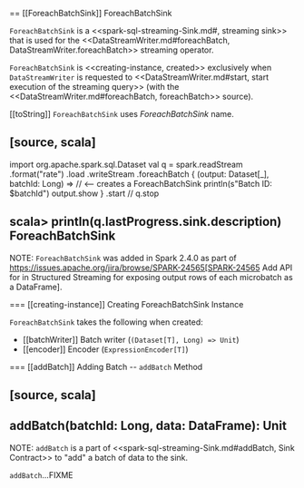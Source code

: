 == [[ForeachBatchSink]] ForeachBatchSink

`ForeachBatchSink` is a <<spark-sql-streaming-Sink.md#, streaming sink>> that is used for the <<DataStreamWriter.md#foreachBatch, DataStreamWriter.foreachBatch>> streaming operator.

`ForeachBatchSink` is <<creating-instance, created>> exclusively when `DataStreamWriter` is requested to <<DataStreamWriter.md#start, start execution of the streaming query>> (with the <<DataStreamWriter.md#foreachBatch, foreachBatch>> source).

[[toString]]
`ForeachBatchSink` uses *ForeachBatchSink* name.

[source, scala]
----
import org.apache.spark.sql.Dataset
val q = spark.readStream
  .format("rate")
  .load
  .writeStream
  .foreachBatch { (output: Dataset[_], batchId: Long) => // <-- creates a ForeachBatchSink
    println(s"Batch ID: $batchId")
    output.show
  }
  .start
// q.stop

scala> println(q.lastProgress.sink.description)
ForeachBatchSink
----

NOTE: `ForeachBatchSink` was added in Spark 2.4.0 as part of https://issues.apache.org/jira/browse/SPARK-24565[SPARK-24565 Add API for in Structured Streaming for exposing output rows of each microbatch as a DataFrame].

=== [[creating-instance]] Creating ForeachBatchSink Instance

`ForeachBatchSink` takes the following when created:

* [[batchWriter]] Batch writer (`(Dataset[T], Long) => Unit`)
* [[encoder]] Encoder (`ExpressionEncoder[T]`)

=== [[addBatch]] Adding Batch -- `addBatch` Method

[source, scala]
----
addBatch(batchId: Long, data: DataFrame): Unit
----

NOTE: `addBatch` is a part of <<spark-sql-streaming-Sink.md#addBatch, Sink Contract>> to "add" a batch of data to the sink.

`addBatch`...FIXME
